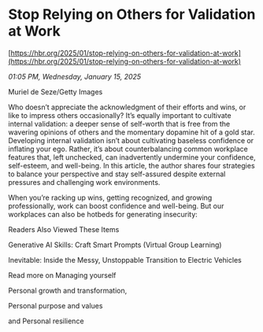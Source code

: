 # Stop Relying on Others for Validation at Work

[https://hbr.org/2025/01/stop-relying-on-others-for-validation-at-work](https://hbr.org/2025/01/stop-relying-on-others-for-validation-at-work)

*01:05 PM, Wednesday, January 15, 2025*

Muriel de Seze/Getty Images

Who doesn’t appreciate the acknowledgment of their efforts and wins, or like to impress others occasionally? It’s equally important to cultivate internal validation: a deeper sense of self-worth that is free from the wavering opinions of others and the momentary dopamine hit of a gold star. Developing internal validation isn’t about cultivating baseless confidence or inflating your ego. Rather, it’s about counterbalancing common workplace features that, left unchecked, can inadvertently undermine your confidence, self-esteem, and well-being. In this article, the author shares four strategies to balance your perspective and stay self-assured despite external pressures and challenging work environments.

When you’re racking up wins, getting recognized, and growing professionally, work can boost confidence and well-being. But our workplaces can also be hotbeds for generating insecurity:

Readers Also Viewed These Items

Generative AI Skills: Craft Smart Prompts (Virtual Group Learning)

Inevitable: Inside the Messy, Unstoppable Transition to Electric Vehicles

Read more on Managing yourself

Personal growth and transformation,

Personal purpose and values

and Personal resilience

